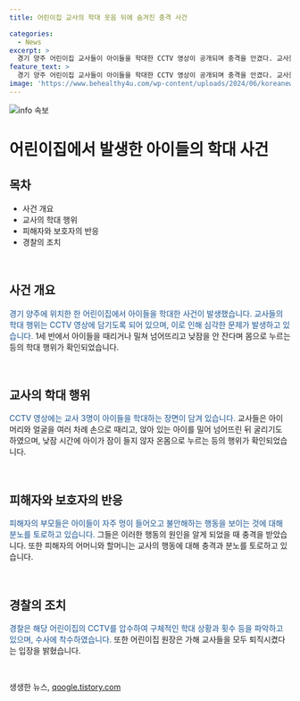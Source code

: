 ```yaml
---
title: 어린이집 교사의 학대 웃음 뒤에 숨겨진 충격 사건

categories:
  - News
excerpt: >
  경기 양주 어린이집 교사들이 아이들을 학대한 CCTV 영상이 공개되며 충격을 안겼다. 교사들은 아이들을 때리고 밀어 넘어뜨리며 낮잠 시간에 몸으로 누르는 등 학대했다. 피해 아이들의 부모들은 아이들의 변화를 느끼고 경찰에 고소장을 접수했다. 어린이집은 해당 교사들을 퇴직시켰고, 경찰은 CCTV를 분석하여 학대 상황을 조사 중이다.
feature_text: >
  경기 양주 어린이집 교사들이 아이들을 학대한 CCTV 영상이 공개되며 충격을 안겼다. 교사들은 아이들을 때리고 밀어 넘어뜨리며 낮잠 시간에 몸으로 누르는 등 학대했다. 피해 아이들의 부모들은 아이들의 변화를 느끼고 경찰에 고소장을 접수했다. 어린이집은 해당 교사들을 퇴직시켰고, 경찰은 CCTV를 분석하여 학대 상황을 조사 중이다.
image: 'https://www.behealthy4u.com/wp-content/uploads/2024/06/koreanews.jpg'
---
```


<p><img src="https://www.behealthy4u.com/wp-content/uploads/2024/06/koreanews.jpg" alt="info 속보" /></p>

<h1>어린이집에서 발생한 아이들의 학대 사건</h1>

<h2 data-ke-size="size26">목차</h2>

<ul>
    <li>사건 개요</li>
    <li>교사의 학대 행위</li>
    <li>피해자와 보호자의 반응</li>
    <li>경찰의 조치</li>
</ul>

<p data-ke-size="size16">&nbsp;</p>

<h2>사건 개요</h2>

<p><span style="color: #1a5490;">경기 양주에 위치한 한 어린이집에서 아이들을 학대한 사건이 발생했습니다.</span> <span style="color: #1a5490;">교사들의 학대 행위는 CCTV 영상에 담기도록 되어 있으며, 이로 인해 심각한 문제가 발생하고 있습니다.</span> 1세 반에서 아이들을 때리거나 밀쳐 넘어뜨리고 낮잠을 안 잔다며 몸으로 누르는 등의 학대 행위가 확인되었습니다.</p>

<p data-ke-size="size16">&nbsp;</p>

<h2>교사의 학대 행위</h2>

<p><span style="color: #1a5490;">CCTV 영상에는 교사 3명이 아이들을 학대하는 장면이 담겨 있습니다.</span> 교사들은 아이 머리와 얼굴을 여러 차례 손으로 때리고, 앉아 있는 아이를 밀어 넘어뜨린 뒤 굴리기도 하였으며, 낮잠 시간에 아이가 잠이 들지 않자 온몸으로 누르는 등의 행위가 확인되었습니다.</p>

<p data-ke-size="size16">&nbsp;</p>

<h2>피해자와 보호자의 반응</h2>

<p><span style="color: #1a5490;">피해자의 부모들은 아이들이 자주 멍이 들어오고 불안해하는 행동을 보이는 것에 대해 분노를 토로하고 있습니다.</span> 그들은 이러한 행동의 원인을 알게 되었을 때 충격을 받았습니다. 또한 피해자의 어머니와 할머니는 교사의 행동에 대해 충격과 분노를 토로하고 있습니다.</p>

<p data-ke-size="size16">&nbsp;</p>

<h2>경찰의 조치</h2>

<p><span style="color: #1a5490;">경찰은 해당 어린이집의 CCTV를 압수하여 구체적인 학대 상황과 횟수 등을 파악하고 있으며, 수사에 착수하였습니다.</span> 또한 어린이집 원장은 가해 교사들을 모두 퇴직시켰다는 입장을 밝혔습니다.</p>

<p data-ke-size="size16">&nbsp;</p>
생생한 뉴스, <a href="https://qoogle.tistory.com" rel="dofollow">qoogle.tistory.com</a>


